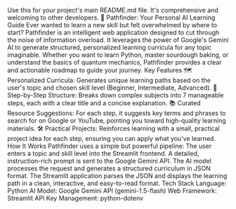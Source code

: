 Use this for your project's main README.md file. It's comprehensive and welcoming to other developers.
🧭 Pathfinder: Your Personal AI Learning Guide
Ever wanted to learn a new skill but felt overwhelmed by where to start? Pathfinder is an intelligent web application designed to cut through the noise of information overload. It leverages the power of Google's Gemini AI to generate structured, personalized learning curricula for any topic imaginable.
Whether you want to learn Python, master sourdough baking, or understand the basics of quantum mechanics, Pathfinder provides a clear and actionable roadmap to guide your journey.
Key Features
🗺️ Personalized Curricula: Generates unique learning paths based on the user's topic and chosen skill level (Beginner, Intermediate, Advanced).
📝 Step-by-Step Structure: Breaks down complex subjects into 7 manageable steps, each with a clear title and a concise explanation.
📚 Curated Resource Suggestions: For each step, it suggests key terms and phrases to search for on Google or YouTube, pointing you toward high-quality learning materials.
🛠️ Practical Projects: Reinforces learning with a small, practical project idea for each step, ensuring you can apply what you've learned.
How It Works
Pathfinder uses a simple but powerful pipeline:
The user enters a topic and skill level into the Streamlit frontend.
A detailed, instruction-rich prompt is sent to the Google Gemini API.
The AI model processes the request and generates a structured curriculum in JSON format.
The Streamlit application parses the JSON and displays the learning path in a clean, interactive, and easy-to-read format.
Tech Stack
Language: Python
AI Model: Google Gemini API (gemini-1.5-flash)
Web Framework: Streamlit
API Key Management: python-dotenv
